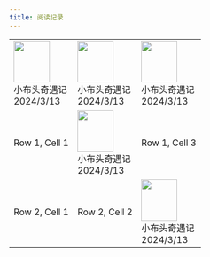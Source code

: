 ```yaml
---
title: 阅读记录
---
```

<table border="0">
  <tr>
    <td><div style="display: flex; flex-direction: column;"><img style="align-self: flex-start;" width="65" height="75" src="https://raw.githubusercontent.com/mzlogin/mzlogin.github.io/master/images/posts/markdown/demo.png"/><span>小布头奇遇记 </span><span>2024/3/13</span></div></td>
    <td><div style="display: flex; flex-direction: column;"><img style="align-self: flex-start;" width="65" height="75" src="https://raw.githubusercontent.com/mzlogin/mzlogin.github.io/master/images/posts/markdown/demo.png"/><span>小布头奇遇记 </span><span>2024/3/13</span></div></td>
    <td><div style="display: flex; flex-direction: column;"><img style="align-self: flex-start;" width="65" height="75" src="https://raw.githubusercontent.com/mzlogin/mzlogin.github.io/master/images/posts/markdown/demo.png"/><span>小布头奇遇记 </span><span>2024/3/13</span></div></td>
  </tr>
  <tr>
    <td>Row 1, Cell 1</td>
    <td><div style="display: flex; flex-direction: column;"><img style="align-self: flex-start;" width="65" height="75" src="https://raw.githubusercontent.com/mzlogin/mzlogin.github.io/master/images/posts/markdown/demo.png"/><span>小布头奇遇记 </span><span>2024/3/13</span></div></td>
    <td>Row 1, Cell 3</td>
  </tr>
  <tr>
    <td>Row 2, Cell 1</td>
    <td>Row 2, Cell 2</td>
    <td><div style="display: flex; flex-direction: column;"><img style="align-self: flex-start;" width="65" height="75" src="https://raw.githubusercontent.com/mzlogin/mzlogin.github.io/master/images/posts/markdown/demo.png"/><span>小布头奇遇记 </span><span>2024/3/13</span></div></td>
  </tr>
</table>
